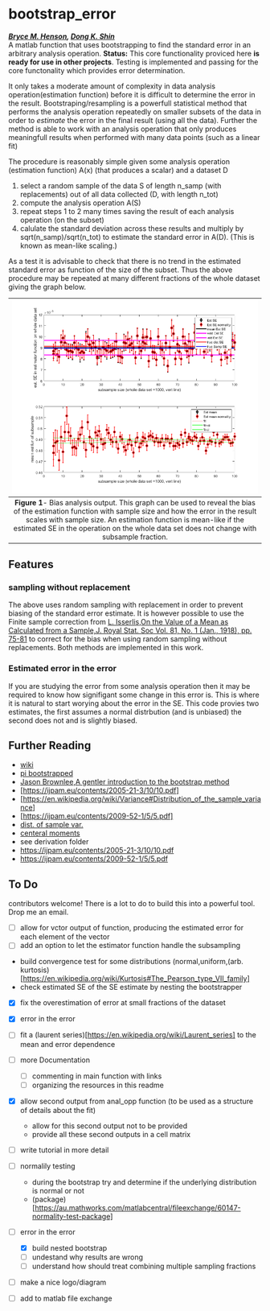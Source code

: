 # bootstrap_error
***[Bryce M. Henson](https://github.com/brycehenson), [Dong K. Shin](https://github.com/spicydonkey)***   
A matlab function that uses bootstrapping to find the standard error in an arbitrary analysis operation.
**Status:** This core functionality proviced here  **is ready for use in other projects**. Testing is implemented and passing for the core functonality which provides error determination.

It only takes a moderate amount of complexity in data analysis operation(estimation function) before it is difficult to determine the error in the result. Bootstraping/resampling is a powerfull statistical method that performs the analysis operation repeatedly on smaller subsets of the data in order to *estimate* the error in the final result (using all the data). Further the method is able to work with an analysis operation that only produces meaningfull results when performed with many data points (such as a linear fit)



The procedure is reasonably simple given some analysis operation (estimation function) A(x) (that produces a scalar) and a dataset D
1. select a random sample of the data S of length n_samp (with replacements) out of all data collected (D, with length n_tot)
2. compute the analysis operation A(S)
3. repeat steps 1 to 2 many times saving the result of each analysis operation (on the subset)
4. calulate the standard deviation across these results and multiply by sqrt(n_samp)/sqrt(n_tot) to estimate the standard error in A(D). (This is known as mean-like scaling.)



As a test it is advisable to check that there is no trend in the estimated standard error as function of the size of the subset. Thus the above procedure may be repeated at many different fractions of the whole dataset giving the graph below. 

| ![Figure 1](/figs/fig1.png "Fig1") | 
|:--:| 
 **Figure 1**- Bias analysis output. This graph can be used to reveal the bias of the estimation function with sample size and how the error in the result scales with sample size. An estimation function is mean-like if the estimated SE in the operation on the whole data set does not change with subsample fraction. |


## Features
### sampling without replacement
The above uses random sampling with replacement in order to prevent biasing of the standard error estimate. It is however possible to use the Finite sample correction from [L. Isserlis,On the Value of a Mean as Calculated from a Sample,J. Royal Stat. Soc
Vol. 81, No. 1 (Jan., 1918), pp. 75-81](http://doi.org/10.2307/2340569) to correct for the bias when using random sampling without replacements. Both methods are implemented in this work.
### Estimated error in the error
If you are studying the error from some analysis operation then it may be required to know how signifigant some change in this error is. This is where it is natural to start worying about the error in the SE. This code provies two estimates, the first assumes a normal distrbution (and is unbiased) the second does not and is slightly biased.



## Further Reading
- [wiki](https://en.wikipedia.org/wiki/Bootstrapping_(statistics))
- [pi bootstrapped](https://pypi.org/project/bootstrapped/)
- [Jason Brownlee,A gentler introduction to the bootstrap method](https://machinelearningmastery.com/a-gentle-introduction-to-the-bootstrap-method/)
- [https://ijpam.eu/contents/2005-21-3/10/10.pdf]
- [https://en.wikipedia.org/wiki/Variance#Distribution_of_the_sample_variance]
- [https://ijpam.eu/contents/2009-52-1/5/5.pdf]
- [dist. of sample var.](https://en.wikipedia.org/wiki/Variance#Distribution_of_the_sample_variance) 
- [centeral moments](https://en.wikipedia.org/wiki/Central_moment)
- see derivation folder
- https://ijpam.eu/contents/2005-21-3/10/10.pdf
- https://ijpam.eu/contents/2009-52-1/5/5.pdf

## To Do
contributors welcome! There is a lot to do to build this into a powerful tool. Drop me an email. 
- [ ] allow for vctor output of function, producing the estimated error for each element of the vector
- [ ] add an option to let the estimator function handle the subsampling
- build convergence test for some distributions (normal,uniform,(arb. kurtosis)[https://en.wikipedia.org/wiki/Kurtosis#The_Pearson_type_VII_family]
- check estimated SE of the SE estimate by nesting the bootstrapper
- [x] fix the overestimation of error at small fractions of the dataset
- [x] error in the error
- [ ] fit a (laurent series)[https://en.wikipedia.org/wiki/Laurent_series] to the mean and error dependence
- [ ] more Documentation
  - [ ] commenting in main function with links
  - [ ] organizing the resources in this readme
- [x] allow second output from anal_opp function (to be used as a structure of details about the fit)
  - allow for this second output not to be provided
  - provide all these second outputs in a cell matrix
- [ ] write tutorial in more detail
- [ ] normalily testing
  - during the bootstrap try and determine if the underlying distribution is normal or not
  - (package)[https://au.mathworks.com/matlabcentral/fileexchange/60147-normality-test-package]
- [ ] error in the error
  - [x] build nested bootstrap
  - [ ] undestand why results are wrong
  - [ ] understand how should treat combining multiple sampling fractions
- [ ] make a nice logo/diagram
- [ ] add to matlab file exchange
  
  
 



